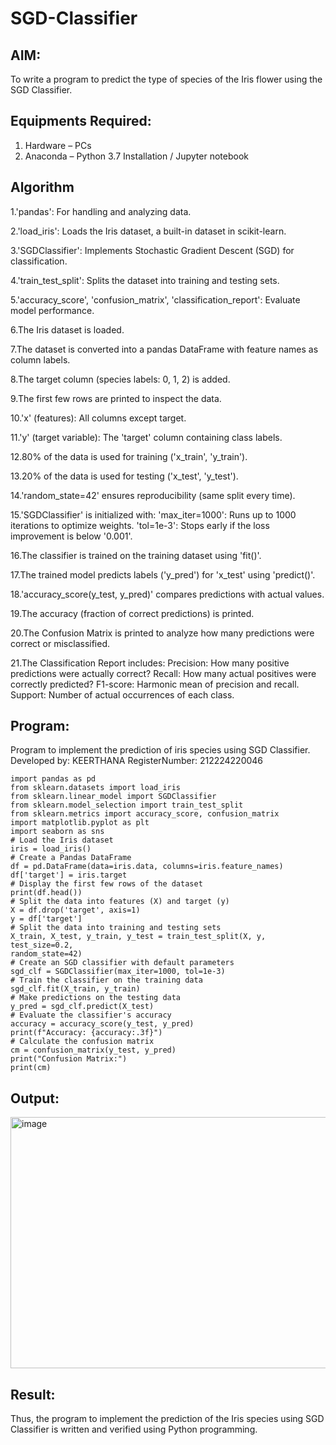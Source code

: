 # SGD-Classifier
## AIM:
To write a program to predict the type of species of the Iris flower using the SGD Classifier.

## Equipments Required:
1. Hardware – PCs
2. Anaconda – Python 3.7 Installation / Jupyter notebook

## Algorithm
1.'pandas': For handling and analyzing data.

2.'load_iris': Loads the Iris dataset, a built-in dataset in scikit-learn.

3.'SGDClassifier': Implements Stochastic Gradient Descent (SGD) for classification.

4.'train_test_split': Splits the dataset into training and testing sets.

5.'accuracy_score', 'confusion_matrix', 'classification_report': Evaluate model performance.

6.The Iris dataset is loaded.

7.The dataset is converted into a pandas DataFrame with feature names as column labels.

8.The target column (species labels: 0, 1, 2) is added.

9.The first few rows are printed to inspect the data.

10.'x' (features): All columns except target.

11.'y' (target variable): The 'target' column containing class labels.

12.80% of the data is used for training ('x_train', 'y_train').

13.20% of the data is used for testing ('x_test', 'y_test').

14.'random_state=42' ensures reproducibility (same split every time).

15.'SGDClassifier' is initialized with: 'max_iter=1000': Runs up to 1000 iterations to optimize weights. 'tol=1e-3': Stops early if the loss improvement is below '0.001'.

16.The classifier is trained on the training dataset using 'fit()'.

17.The trained model predicts labels ('y_pred') for 'x_test' using 'predict()'.

18.'accuracy_score(y_test, y_pred)' compares predictions with actual values.

19.The accuracy (fraction of correct predictions) is printed.

20.The Confusion Matrix is printed to analyze how many predictions were correct or misclassified.

21.The Classification Report includes: Precision: How many positive predictions were actually correct? Recall: How many actual positives were correctly predicted? F1-score: Harmonic mean of precision and recall. Support: Number of actual occurrences of each class.

## Program:
Program to implement the prediction of iris species using SGD Classifier.
Developed by: KEERTHANA
RegisterNumber: 212224220046
```
import pandas as pd
from sklearn.datasets import load_iris
from sklearn.linear_model import SGDClassifier
from sklearn.model_selection import train_test_split
from sklearn.metrics import accuracy_score, confusion_matrix
import matplotlib.pyplot as plt
import seaborn as sns
# Load the Iris dataset
iris = load_iris()
# Create a Pandas DataFrame
df = pd.DataFrame(data=iris.data, columns=iris.feature_names)
df['target'] = iris.target
# Display the first few rows of the dataset
print(df.head())
# Split the data into features (X) and target (y)
X = df.drop('target', axis=1)
y = df['target']
# Split the data into training and testing sets
X_train, X_test, y_train, y_test = train_test_split(X, y, test_size=0.2, 
random_state=42)
# Create an SGD classifier with default parameters
sgd_clf = SGDClassifier(max_iter=1000, tol=1e-3)
# Train the classifier on the training data
sgd_clf.fit(X_train, y_train)
# Make predictions on the testing data
y_pred = sgd_clf.predict(X_test)
# Evaluate the classifier's accuracy
accuracy = accuracy_score(y_test, y_pred)
print(f"Accuracy: {accuracy:.3f}")
# Calculate the confusion matrix
cm = confusion_matrix(y_test, y_pred)
print("Confusion Matrix:")
print(cm)
``` 
## Output:
<img width="1409" height="402" alt="image" src="https://github.com/user-attachments/assets/510d5b72-dc0e-4671-af37-19192f9f4b36" />



## Result:
Thus, the program to implement the prediction of the Iris species using SGD Classifier is written and verified using Python programming.
